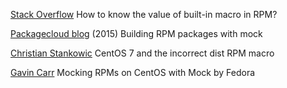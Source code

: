 
[Stack Overflow](https://stackoverflow.com/questions/8076471/how-to-know-the-value-of-built-in-macro-in-rpm)
How to know the value of built-in macro in RPM?

[Packagecloud blog](https://blog.packagecloud.io/eng/2015/05/11/building-rpm-packages-with-mock/)
(2015) Building RPM packages with mock

[Christian Stankowic](https://www.stankowic-development.net/?p=7900&lang=en)
CentOS 7 and the incorrect dist RPM macro

[Gavin Carr](http://www.openfusion.net/linux/mocking_rpms)
Mocking RPMs on CentOS with Mock by Fedora
